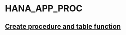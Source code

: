 # HANA_APP_PROC
## [Create procedure and table function](https://developers.sap.com/group.hana-xsa-sqlscript.html?url_id=text-us-recommendation)
